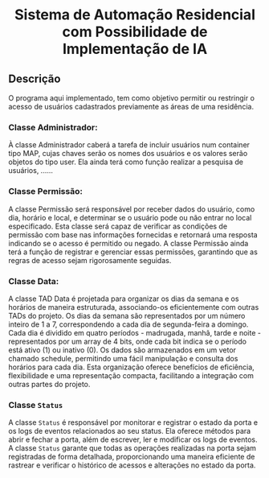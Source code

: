 # <p style="text-align: center;"> Sistema de Automação Residencial com Possibilidade de Implementação de IA</p>


## Descrição 
O programa aqui implementado, tem como objetivo permitir ou restringir o acesso de usuários cadastrados previamente as áreas de uma residência.



### Classe Administrador: 
À classe Administrador caberá a tarefa de incluir usuários num container tipo MAP, cujas chaves serão os nomes dos usuários e os valores serão objetos do tipo user.  Ela ainda terá como função realizar a pesquisa de usuários, ......

### Classe Permissão:
A classe Permissão será responsável por receber dados do usuário, como dia, horário e local, e determinar se o usuário pode ou não entrar no local especificado. Esta classe será capaz de verificar as condições de permissão com base nas informações fornecidas e retornará uma resposta indicando se o acesso é permitido ou negado. A classe Permissão ainda terá a função de registrar e gerenciar essas permissões, garantindo que as regras de acesso sejam rigorosamente seguidas.

### Classe Data:
A classe TAD Data é projetada para organizar os dias da semana e os horários de maneira estruturada, associando-os eficientemente com outras TADs do projeto. Os dias da semana são representados por um número inteiro de 1 a 7, correspondendo a cada dia de segunda-feira a domingo. Cada dia é dividido em quatro períodos - madrugada, manhã, tarde e noite - representados por um array de 4 bits, onde cada bit indica se o período está ativo (1) ou inativo (0). Os dados são armazenados em um vetor chamado schedule, permitindo uma fácil manipulação e consulta dos horários para cada dia. Esta organização oferece benefícios de eficiência, flexibilidade e uma representação compacta, facilitando a integração com outras partes do projeto.

### Classe `Status`
A classe `Status` é responsável por monitorar e registrar o estado da porta e os logs de eventos relacionados ao seu status. Ela oferece métodos para abrir e fechar a porta, além de escrever, ler e modificar os logs de eventos. A classe `Status` garante que todas as operações realizadas na porta sejam registradas de forma detalhada, proporcionando uma maneira eficiente de rastrear e verificar o histórico de acessos e alterações no estado da porta.

